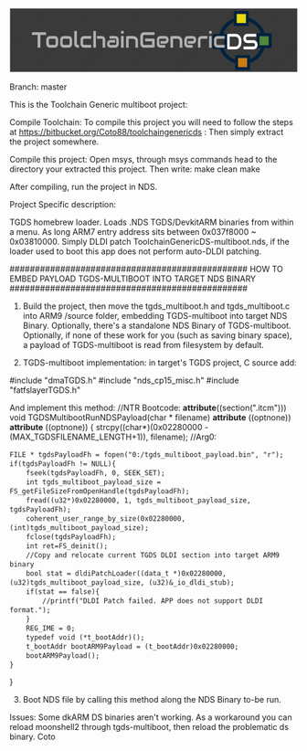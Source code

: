 ![ToolchainGenericDS](img/TGDS-Logo.png)

Branch: master

This is the Toolchain Generic multiboot project:

Compile Toolchain: To compile this project you will need to follow the steps at https://bitbucket.org/Coto88/toolchaingenericds : Then simply extract the project somewhere.

Compile this project: Open msys, through msys commands head to the directory your extracted this project. Then write: make clean make

After compiling, run the project in NDS.


Project Specific description: 

TGDS homebrew loader. Loads .NDS TGDS/DevkitARM binaries from within a menu. As long ARM7 entry address sits between 0x037f8000 ~ 0x03810000.
Simply DLDI patch ToolchainGenericDS-multiboot.nds, if the loader used to boot this app does not perform auto-DLDI patching.


############################################### HOW TO EMBED PAYLOAD TGDS-MULTIBOOT INTO TARGET NDS BINARY ############################################### 
1) Build the project, then move the tgds_multiboot.h and tgds_multiboot.c into ARM9 /source folder, embedding TGDS-multiboot into target NDS Binary. 
   Optionally, there's a standalone NDS Binary of TGDS-multiboot.
   Optionally, if none of these work for you (such as saving binary space), a payload of TGDS-multiboot is read from filesystem by default.
   
   
2) TGDS-multiboot implementation: in target's TGDS project, C source add: 

#include "dmaTGDS.h"
#include "nds_cp15_misc.h"
#include "fatfslayerTGDS.h"

And implement this method:
//NTR Bootcode:
__attribute__((section(".itcm")))
void TGDSMultibootRunNDSPayload(char * filename) __attribute__ ((optnone)) __attribute__ ((optnone)) {
	strcpy((char*)(0x02280000 - (MAX_TGDSFILENAME_LENGTH+1)), filename);	//Arg0:	
	
	FILE * tgdsPayloadFh = fopen("0:/tgds_multiboot_payload.bin", "r");
	if(tgdsPayloadFh != NULL){
		fseek(tgdsPayloadFh, 0, SEEK_SET);
		int	tgds_multiboot_payload_size = FS_getFileSizeFromOpenHandle(tgdsPayloadFh);
		fread((u32*)0x02280000, 1, tgds_multiboot_payload_size, tgdsPayloadFh);
		coherent_user_range_by_size(0x02280000, (int)tgds_multiboot_payload_size);
		fclose(tgdsPayloadFh);
		int ret=FS_deinit();
		//Copy and relocate current TGDS DLDI section into target ARM9 binary
		bool stat = dldiPatchLoader((data_t *)0x02280000, (u32)tgds_multiboot_payload_size, (u32)&_io_dldi_stub);
		if(stat == false){
			//printf("DLDI Patch failed. APP does not support DLDI format.");
		}
		REG_IME = 0;
		typedef void (*t_bootAddr)();
		t_bootAddr bootARM9Payload = (t_bootAddr)0x02280000;
		bootARM9Payload();
	}
}

3) Boot NDS file by calling this method along the NDS Binary to-be run.






Issues: 
Some dkARM DS binaries aren't working. As a workaround you can reload moonshell2 through tgds-multiboot, then reload the problematic ds binary.
Coto